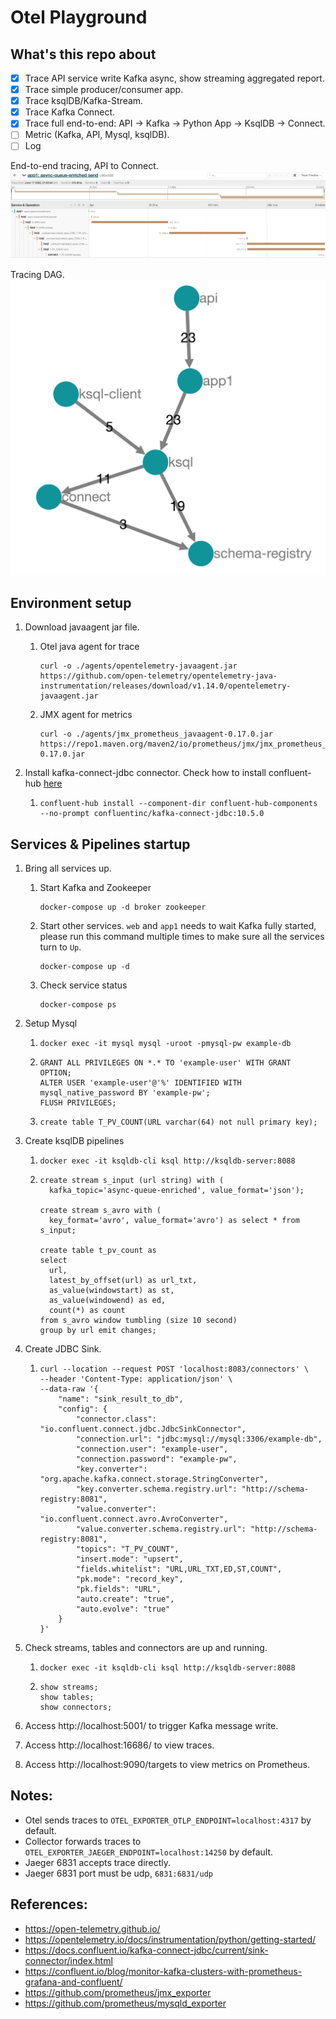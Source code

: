 # Otel Playground

## What's this repo about

- [x] Trace API service write Kafka async, show streaming aggregated report. 
- [x] Trace simple producer/consumer app.
- [x] Trace ksqlDB/Kafka-Stream.
- [x] Trace Kafka Connect.
- [x] Trace full end-to-end: API -> Kafka -> Python App -> KsqlDB -> Connect.
- [ ] Metric (Kafka, API, Mysql, ksqlDB).
- [ ] Log

End-to-end tracing, API to Connect.
![End2End-Tracing](images/e2e_tracing.png)

Tracing DAG.
![Tracing-DAG](images/dag.png)

## Environment setup

1. Download javaagent jar file.
   1. Otel java agent for trace
      ```
      curl -o ./agents/opentelemetry-javaagent.jar https://github.com/open-telemetry/opentelemetry-java-instrumentation/releases/download/v1.14.0/opentelemetry-javaagent.jar
      ```
   3. JMX agent for metrics
      ```
      curl -o ./agents/jmx_prometheus_javaagent-0.17.0.jar https://repo1.maven.org/maven2/io/prometheus/jmx/jmx_prometheus_javaagent/0.17.0/jmx_prometheus_javaagent-0.17.0.jar
      ```

2. Install kafka-connect-jdbc connector. Check how to install confluent-hub [here](https://docs.confluent.io/home/connect/confluent-hub/client.html)
   1. ```
      confluent-hub install --component-dir confluent-hub-components --no-prompt confluentinc/kafka-connect-jdbc:10.5.0
      ```

## Services & Pipelines startup
1. Bring all services up.
    1. Start Kafka and Zookeeper
       ```
       docker-compose up -d broker zookeeper
       ```
    2. Start other services. `web` and `app1` needs to wait Kafka fully started, please run this command multiple times to make sure all the services turn to `Up`.
       ```
       docker-compose up -d
       ```
    3. Check service status 
       ```
       docker-compose ps
       ```

2. Setup Mysql
    1. ```
       docker exec -it mysql mysql -uroot -pmysql-pw example-db
       ```
    2. ```
       GRANT ALL PRIVILEGES ON *.* TO 'example-user' WITH GRANT OPTION;
       ALTER USER 'example-user'@'%' IDENTIFIED WITH mysql_native_password BY 'example-pw';
       FLUSH PRIVILEGES;
       ``` 
    3. ```
       create table T_PV_COUNT(URL varchar(64) not null primary key);
       ```

3. Create ksqlDB pipelines
    1. ```
       docker exec -it ksqldb-cli ksql http://ksqldb-server:8088
       ```
    2. ```
       create stream s_input (url string) with (
         kafka_topic='async-queue-enriched', value_format='json');
      
       create stream s_avro with (
         key_format='avro', value_format='avro') as select * from s_input;
      
       create table t_pv_count as 
       select 
         url,
         latest_by_offset(url) as url_txt,
         as_value(windowstart) as st, 
         as_value(windowend) as ed, 
         count(*) as count 
       from s_avro window tumbling (size 10 second) 
       group by url emit changes;
       ```

4. Create JDBC Sink. 
   1. ```
      curl --location --request POST 'localhost:8083/connectors' \
      --header 'Content-Type: application/json' \
      --data-raw '{
          "name": "sink_result_to_db",
          "config": {
              "connector.class": "io.confluent.connect.jdbc.JdbcSinkConnector",
              "connection.url": "jdbc:mysql://mysql:3306/example-db",
              "connection.user": "example-user",
              "connection.password": "example-pw",
              "key.converter": "org.apache.kafka.connect.storage.StringConverter",
              "key.converter.schema.registry.url": "http://schema-registry:8081",
              "value.converter": "io.confluent.connect.avro.AvroConverter",
              "value.converter.schema.registry.url": "http://schema-registry:8081",
              "topics": "T_PV_COUNT",
              "insert.mode": "upsert",
              "fields.whitelist": "URL,URL_TXT,ED,ST,COUNT",
              "pk.mode": "record_key",
              "pk.fields": "URL",
              "auto.create": "true",
              "auto.evolve": "true"
          }
      }'
      ```
5. Check streams, tables and connectors are up and running.
   1. ```
      docker exec -it ksqldb-cli ksql http://ksqldb-server:8088
      ```
   2. ```
      show streams;
      show tables;
      show connectors;
      ```
6. Access http://localhost:5001/ to trigger Kafka message write.
7. Access http://localhost:16686/ to view traces.
8. Access http://localhost:9090/targets to view metrics on Prometheus.

## Notes:

- Otel sends traces to `OTEL_EXPORTER_OTLP_ENDPOINT=localhost:4317` by default.
- Collector forwards traces to `OTEL_EXPORTER_JAEGER_ENDPOINT=localhost:14250` by default.
- Jaeger 6831 accepts trace directly.
- Jaeger 6831 port must be udp, `6831:6831/udp`

## References:

- https://open-telemetry.github.io/
- https://opentelemetry.io/docs/instrumentation/python/getting-started/
- https://docs.confluent.io/kafka-connect-jdbc/current/sink-connector/index.html
- https://confluent.io/blog/monitor-kafka-clusters-with-prometheus-grafana-and-confluent/
- https://github.com/prometheus/jmx_exporter
- https://github.com/prometheus/mysqld_exporter

